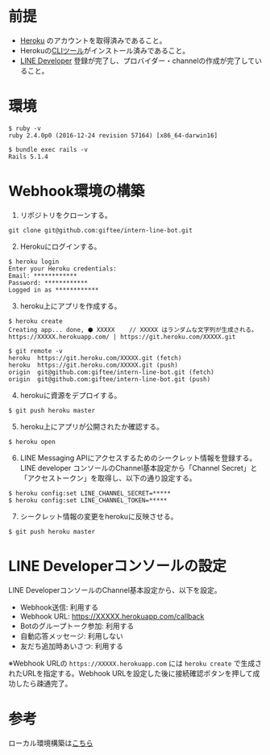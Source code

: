 # 前提
- [Heroku](https://jp.heroku.com/) のアカウントを取得済みであること。
- Herokuの[CLIツール](https://devcenter.heroku.com/articles/getting-started-with-ruby#set-up)がインストール済みであること。
- [LINE Developer](https://developers.line.me/ja/) 登録が完了し、プロバイダー・channelの作成が完了していること。

# 環境
```
$ ruby -v
ruby 2.4.0p0 (2016-12-24 revision 57164) [x86_64-darwin16]

$ bundle exec rails -v
Rails 5.1.4
```

# Webhook環境の構築
1. リポジトリをクローンする。
```
git clone git@github.com:giftee/intern-line-bot.git
```

2. Herokuにログインする。
```
$ heroku login
Enter your Heroku credentials:
Email: ************
Password: ************
Logged in as ************
```

3. heroku上にアプリを作成する。
```
$ heroku create
Creating app... done, ⬢ XXXXX    // XXXXX はランダムな文字列が生成される。
https://XXXXX.herokuapp.com/ | https://git.heroku.com/XXXXX.git

$ git remote -v
heroku	https://git.heroku.com/XXXXX.git (fetch)
heroku	https://git.heroku.com/XXXXX.git (push)
origin	git@github.com:giftee/intern-line-bot.git (fetch)
origin	git@github.com:giftee/intern-line-bot.git (push)
```

4. herokuに資源をデプロイする。
```
$ git push heroku master
```

5. heroku上にアプリが公開されたか確認する。
```
$ heroku open
```

6. LINE Messaging APIにアクセスするためのシークレット情報を登録する。
LINE developer コンソールのChannel基本設定から「Channel Secret」と「アクセストークン」を取得し、以下の通り設定する。
```
$ heroku config:set LINE_CHANNEL_SECRET=*****
$ heroku config:set LINE_CHANNEL_TOKEN=*****
```

7. シークレット情報の変更をherokuに反映させる。
```
$ git push heroku master
```

# LINE Developerコンソールの設定
LINE DeveloperコンソールのChannel基本設定から、以下を設定。

- Webhook送信: 利用する
- Webhook URL: https://XXXXX.herokuapp.com/callback
- Botのグループトーク参加: 利用する
- 自動応答メッセージ: 利用しない
- 友だち追加時あいさつ: 利用する

※Webhook URLの `https://XXXXX.herokuapp.com` には `heroku create` で生成されたURLを指定する。Webhook URLを設定した後に接続確認ボタンを押して成功したら疎通完了。

# 参考
ローカル環境構築は[こちら](https://github.com/giftee/intern-line-bot/wiki/%E3%83%AD%E3%83%BC%E3%82%AB%E3%83%AB%E7%92%B0%E5%A2%83%E6%A7%8B%E7%AF%89)
